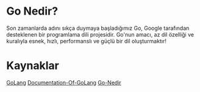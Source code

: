 # Go Nedir?
Son zamanlarda adını sıkça duymaya başladığımız Go, Google tarafından desteklenen bir programlama dili projesidir.
Go'nun amacı, az dil özelliği ve kuralıyla esnek, hızlı, performanslı ve güçlü bir dil oluşturmaktır!

# Kaynaklar

[GoLang](https://golang.org/)
[Documentation-Of-GoLang](https://golang.org/doc/)
[Go-Nedir](https://tr.wikipedia.org/wiki/Go_(programlama_dili))
[]()
